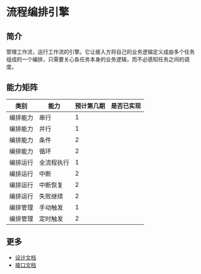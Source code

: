 # 流程编排引擎 #

## 简介 ##

管理工作流，运行工作流的引擎。它让接入方将自己的业务逻辑定义成由多个任务组成的一个编排，只需要关心各任务本身的业务逻辑，而不必感知任务之间的调度。

## 能力矩阵 ##

| 类别     | 能力 | 预计第几期 | 是否已实现 |
| ---- | ---- | ---- | ---- |
| 编排能力 | 串行 | 1 |
| 编排能力 | 并行 | 1 |
| 编排能力 | 条件 | 2 |
| 编排能力 | 循环 | 2 |
| 编排运行 | 全流程执行 | 1 |
| 编排运行 | 中断 | 2 |
| 编排运行 | 中断恢复 | 2 |
| 编排运行 | 失败继续 | 2 |
| 编排管理 | 手动触发 | 1 |
| 编排管理 | 定时触发 | 2 |

## 更多 ##

- [设计文档](/doc/design.md)
- [接口文档](/doc/interface.md)
